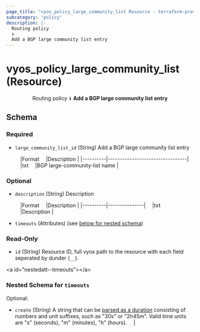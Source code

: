 ```yaml
---
page_title: "vyos_policy_large_community_list Resource - terraform-provider-vyos"
subcategory: "policy"
description: |-
  Routing policy
  ⯯
  Add a BGP large community list entry
---
```


# vyos_policy_large_community_list (Resource)
<center>

Routing policy
⯯
**Add a BGP large community list entry**


</center>

## Schema

### Required

- `large_community_list_id` (String) Add a BGP large community list entry

    &emsp;|Format  &emsp;|Description                    |
    |----------|---------------------------------|
    &emsp;|txt     &emsp;|BGP large-community-list name  |

### Optional

- `description` (String) Description

    &emsp;|Format  &emsp;|Description  |
    |----------|---------------|
    &emsp;|txt     &emsp;|Description  |
- `timeouts` (Attributes) (see [below for nested schema](#nestedatt--timeouts))

### Read-Only

- `id` (String) Resource ID, full vyos path to the resource with each field seperated by dunder (`__`).

&lt;a id=&#34;nestedatt--timeouts&#34;&gt;&lt;/a&gt;
### Nested Schema for `timeouts`

Optional:

- `create` (String) A string that can be [parsed as a duration](https://pkg.go.dev/time#ParseDuration) consisting of numbers and unit suffixes, such as &#34;30s&#34; or &#34;2h45m&#34;. Valid time units are &#34;s&#34; (seconds), &#34;m&#34; (minutes), &#34;h&#34; (hours).  &emsp;|
